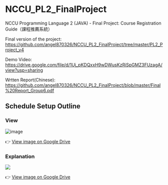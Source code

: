 # NCCU_PL2_FinalProject
NCCU Programming Language 2 (JAVA) - Final Project: Course Registration Guide（課程推薦系統）


Final version of the project: https://github.com/angel870326/NCCU_PL2_FinalProject/tree/master/PL2_Project_v4


Demo Video: https://drive.google.com/file/d/1Uj_pKDQxxH9wDWusKzRiSpGMZ3FUzagA/view?usp=sharing


Wrtten Report(Chinese): https://github.com/angel870326/NCCU_PL2_FinalProject/blob/master/Final%20Report_Group6.pdf


## Schedule Setup Outline

### View

![image](https://drive.google.com/uc?export=view&id=1nxAaIBnziWwe6tUQnh46-iDDIsGuBkyM)


👉  [View image on Google Drive](https://drive.google.com/file/d/1nxAaIBnziWwe6tUQnh46-iDDIsGuBkyM/view?usp=sharing)




### Explanation

<img src="https://drive.google.com/uc?export=view&id=1dcgUuEHIQrIOxyiAsEiBn6aTqr2-2Iza">


👉  [View image on Google Drive](https://drive.google.com/file/d/1dcgUuEHIQrIOxyiAsEiBn6aTqr2-2Iza/view?usp=sharing)


